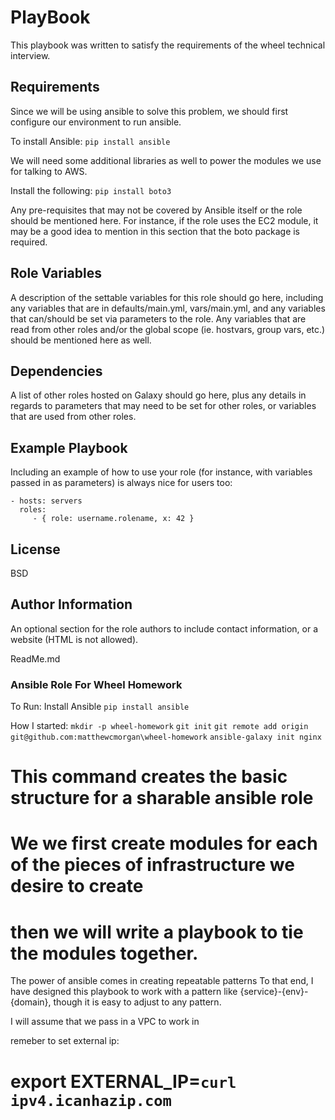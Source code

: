 PlayBook
=========

This playbook was written to satisfy the requirements of the wheel technical interview.

Requirements
------------

Since we will be using ansible to solve this problem, we should first configure our environment to run ansible.

To install Ansible:
`pip install ansible`

We will need some additional libraries as well to power the modules we use for talking to AWS.

Install the following:
`pip install boto3`

Any pre-requisites that may not be covered by Ansible itself or the role should be mentioned here. For instance, if the role uses the EC2 module, it may be a good idea to mention in this section that the boto package is required.

Role Variables
--------------

A description of the settable variables for this role should go here, including any variables that are in defaults/main.yml, vars/main.yml, and any variables that can/should be set via parameters to the role. Any variables that are read from other roles and/or the global scope (ie. hostvars, group vars, etc.) should be mentioned here as well.

Dependencies
------------

A list of other roles hosted on Galaxy should go here, plus any details in regards to parameters that may need to be set for other roles, or variables that are used from other roles.

Example Playbook
----------------

Including an example of how to use your role (for instance, with variables passed in as parameters) is always nice for users too:

    - hosts: servers
      roles:
         - { role: username.rolename, x: 42 }

License
-------

BSD

Author Information
------------------

An optional section for the role authors to include contact information, or a website (HTML is not allowed).


ReadMe.md

### Ansible Role For Wheel Homework ###

To Run:
Install Ansible
`pip install ansible`



How I started:
`mkdir -p wheel-homework`
`git init`
`git remote add origin git@github.com:matthewcmorgan\wheel-homework`
`ansible-galaxy init nginx` 
# This command creates the basic structure for a sharable ansible role
# We we first create modules for each of the pieces of infrastructure we desire to create
# then we will write a playbook to tie the modules together.
The power of ansible comes in creating repeatable patterns
To that end, I have designed this playbook to work with a pattern like
{service}-{env}-{domain}, though it is easy to adjust to any pattern.

I will assume that we pass in a VPC to work in

remeber to set external ip: 
# export EXTERNAL_IP=`curl ipv4.icanhazip.com`
